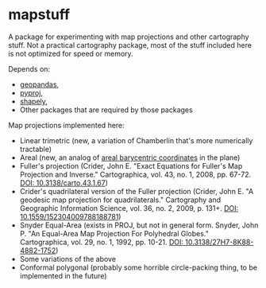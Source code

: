 # mapstuff

A package for experimenting with map projections and other cartography stuff. Not a practical cartography package, most of the stuff included here is not optimized for speed or memory.

Depends on:
* [geopandas](https://github.com/geopandas/geopandas),
* [pyproj](https://github.com/pyproj4/pyproj),
* [shapely](https://github.com/Toblerity/Shapely),
* Other packages that are required by those packages

Map projections implemented here:
* Linear trimetric (new, a variation of Chamberlin that's more numerically tractable)
* Areal (new, an analog of [areal barycentric coordinates](https://en.wikipedia.org/wiki/Barycentric_coordinate_system) in the plane)
* Fuller's projection (Crider, John E. "Exact Equations for Fuller's Map Projection and Inverse." Cartographica, vol. 43, no. 1, 2008, pp. 67-72. [DOI: 10.3138/carto.43.1.67](https://doi.org/10.3138/carto.43.1.67))
* Crider's quadrilateral version of the Fuller projection (Crider, John E. "A geodesic map projection for quadrilaterals." Cartography and Geographic Information Science, vol. 36, no. 2, 2009, p. 131+. [DOI: 10.1559/152304009788188781](https://doi.org/10.1559/152304009788188781))
* Snyder Equal-Area (exists in PROJ, but not in general form. Snyder, John P. "An Equal-Area Map Projection For Polyhedral Globes." Cartographica, vol. 29, no. 1, 1992, pp. 10-21. [DOI: 10.3138/27H7-8K88-4882-1752](https://doi.org/10.3138/27H7-8K88-4882-1752))
* Some variations of the above
* Conformal polygonal (probably some horrible circle-packing thing, to be implemented in the future)
